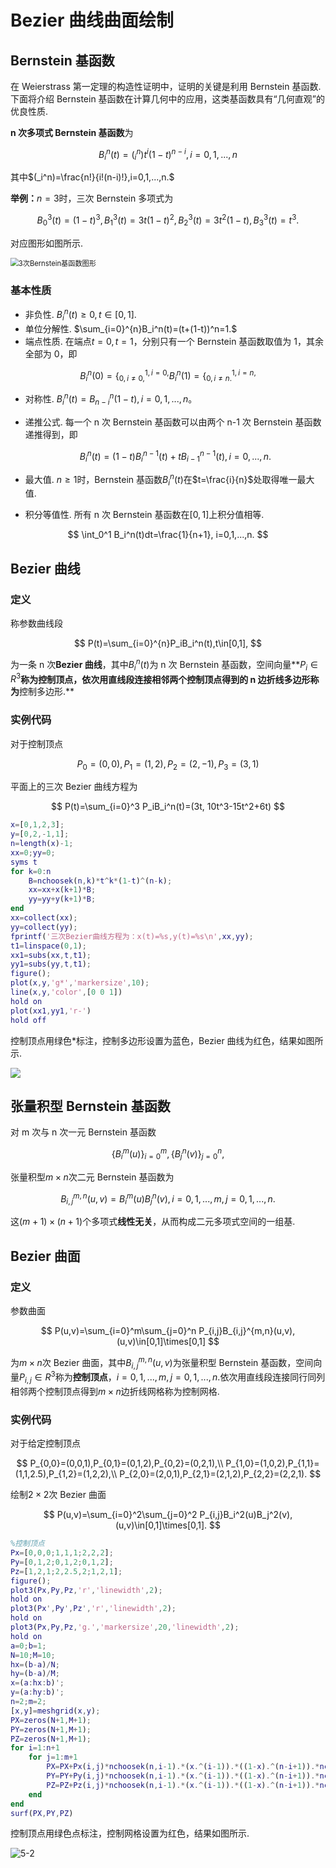 # Bezier 曲线曲面绘制

## Bernstein 基函数

在 Weierstrass 第一定理的构造性证明中，证明的关键是利用 Bernstein 基函数. 下面将介绍 Bernstein 基函数在计算几何中的应用，这类基函数具有“几何直观”的优良性质.

**n 次多项式 Bernstein 基函数**为

$$
B_i^n(t)=(_i^n)t^i(1-t)^{n-i}, i=0,1,...,n
$$

其中$(_i^n)=\frac{n!}{i!(n-i)!},i=0,1,...,n.$

**举例：**$n=3$时，三次 Bernstein 多项式为

$$
B_0^3(t)=(1-t)^3,B_1^3(t)=3t(1-t)^2,B_2^3(t)=3t^2(1-t),B_3^3(t)=t^3.
$$

对应图形如图所示.

<img src="https://gitee.com/yixin-oss/blogImage/raw/master/img/1637800870(1).jpg" alt="3次Bernstein基函数图形" style="zoom: 80%;" />

<!--more-->

### 基本性质

- 非负性. $B_i^n(t)\geq 0, t\in[0,1].$
- 单位分解性. $\sum_{i=0}^{n}B_i^n(t)=(t+(1-t))^n=1.$
- 端点性质. 在端点$t=0,t=1$，分别只有一个 Bernstein 基函数取值为 1，其余全部为 0，即

$$
B_i^n(0)=\{_{0,i\neq 0,}^{1, i=0,} B_i^n(1)=\{^{1, i=n,}_{0, i\neq n.}
$$

- 对称性. $B_i^n(t)=B_{n-i}^n(1-t),i=0,1,...,n。$

- 递推公式. 每一个 n 次 Bernstein 基函数可以由两个 n-1 次 Bernstein 基函数递推得到，即

  $$
  B_i^n(t)=(1-t)B_i^{n-1}(t)+tB_{i-1}^{n-1}(t),i=0,...,n.
  $$

- 最大值. $n\geq 1$时，Bernstein 基函数$B_i^n(t)$在$t=\frac{i}{n}$处取得唯一最大值.

- 积分等值性. 所有 n 次 Bernstein 基函数在$[0,1]$上积分值相等.

$$
\int_0^1 B_i^n(t)dt=\frac{1}{n+1}, i=0,1,...,n.
$$

## Bezier 曲线

### 定义

称参数曲线段

$$
P(t)=\sum_{i=0}^{n}P_iB_i^n(t),t\in[0,1],
$$

为一条 n 次**Bezier 曲线**，其中$B_i^n(t)$为 n 次 Bernstein 基函数，空间向量**$P_{i}\in R^3$**称为控制顶点，依次用直线段连接相邻两个控制顶点得到的 n 边折线多边形称为**控制多边形.**

### 实例代码

对于控制顶点

$$
P_0=(0,0),P_1=(1,2),P_2=(2,-1),P_3=(3,1)
$$

平面上的三次 Bezier 曲线方程为

$$
P(t)=\sum_{i=0}^3 P_iB_i^n(t)=(3t, 10t^3-15t^2+6t)
$$

```matlab
x=[0,1,2,3];
y=[0,2,-1,1];
n=length(x)-1;
xx=0;yy=0;
syms t
for k=0:n
    B=nchoosek(n,k)*t^k*(1-t)^(n-k);
    xx=xx+x(k+1)*B;
    yy=yy+y(k+1)*B;
end
xx=collect(xx);
yy=collect(yy);
fprintf('三次Bezier曲线方程为：x(t)=%s,y(t)=%s\n',xx,yy);
t1=linspace(0,1);
xx1=subs(xx,t,t1);
yy1=subs(yy,t,t1);
figure();
plot(x,y,'g*','markersize',10);
line(x,y,'color',[0 0 1])
hold on
plot(xx1,yy1,'r-')
hold off
```

控制顶点用绿色\*标注，控制多边形设置为蓝色，Bezier 曲线为红色，结果如图所示.

![](https://s2.loli.net/2022/06/10/zAi2BE51n6TdQuI.jpg)

## 张量积型 Bernstein 基函数

对 m 次与 n 次一元 Bernstein 基函数

$$
\{B_i^m(u)\}_{i=0}^{m},\{B_j^n(v)\}_{j=0}^n,
$$

张量积型$m×n$次二元 Bernstein 基函数为

$$
B_{i,j}^{m,n}(u,v)=B_{i}^{m}(u)B_{j}^{n}(v),i=0,1,...,m,j=0,1,...,n.
$$

这$(m+1)\times(n+1)$个多项式**线性无关**，从而构成二元多项式空间的一组基.

## Bezier 曲面

### 定义

参数曲面

$$
P(u,v)=\sum_{i=0}^m\sum_{j=0}^n P_{i,j}B_{i,j}^{m,n}(u,v), (u,v)\in[0,1]\times[0,1]
$$

为$m\times n$次 Bezier 曲面，其中$B_{i,j}^{m,n}(u,v)$为张量积型 Bernstein 基函数，空间向量$P_{i,j}\in R^3$称为**控制顶点**，$i=0,1,...,m,j=0,1,...,n.$依次用直线段连接同行同列相邻两个控制顶点得到$m\times n$边折线网格称为控制网格.

### 实例代码

对于给定控制顶点

$$
P_{0,0}=(0,0,1),P_{0,1}=(0,1,2),P_{0,2}=(0,2,1),\\
P_{1,0}=(1,0,2),P_{1,1}=(1,1,2.5),P_{1,2}=(1,2,2),\\
P_{2,0}=(2,0,1),P_{2,1}=(2,1,2),P_{2,2}=(2,2,1).
$$

绘制$2\times 2$次 Bezier 曲面

$$
P(u,v)=\sum_{i=0}^2\sum_{j=0}^2 P_{i,j}B_i^2(u)B_j^2(v), (u,v)\in[0,1]\times[0,1].
$$

```matlab
%控制顶点
Px=[0,0,0;1,1,1;2,2,2];
Py=[0,1,2;0,1,2;0,1,2];
Pz=[1,2,1;2,2.5,2;1,2,1];
figure();
plot3(Px,Py,Pz,'r','linewidth',2);
hold on
plot3(Px',Py',Pz','r','linewidth',2);
hold on
plot3(Px,Py,Pz,'g.','markersize',20,'linewidth',2);
hold on
a=0;b=1;
N=10;M=10;
hx=(b-a)/N;
hy=(b-a)/M;
x=(a:hx:b)';
y=(a:hy:b)';
n=2;m=2;
[x,y]=meshgrid(x,y);
PX=zeros(N+1,M+1);
PY=zeros(N+1,M+1);
PZ=zeros(N+1,M+1);
for i=1:n+1
    for j=1:m+1
        PX=PX+Px(i,j)*nchoosek(n,i-1).*(x.^(i-1)).*((1-x).^(n-i+1)).*nchoosek(n,j-1).*(y.^(j-1)).*((1-y).^(n-j+1));
        PY=PY+Py(i,j)*nchoosek(n,i-1).*(x.^(i-1)).*((1-x).^(n-i+1)).*nchoosek(n,j-1).*(y.^(j-1)).*((1-y).^(n-j+1));
        PZ=PZ+Pz(i,j)*nchoosek(n,i-1).*(x.^(i-1)).*((1-x).^(n-i+1)).*nchoosek(n,j-1).*(y.^(j-1)).*((1-y).^(n-j+1));
    end
end
surf(PX,PY,PZ)
```

控制顶点用绿色点标注，控制网格设置为红色，结果如图所示.

![5-2](https://s2.loli.net/2022/06/10/BUioVt2vemgcAP5.jpg)
